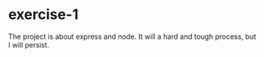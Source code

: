 # exercise-1
The project is about express and node. It will a hard and tough process, but I will persist.
